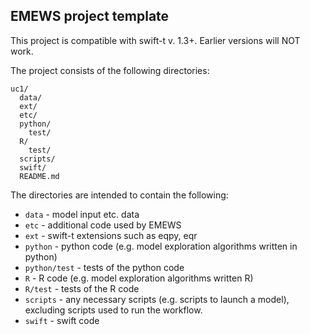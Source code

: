 EMEWS project template
-----------------------

This project is compatible with swift-t v. 1.3+. Earlier
versions will NOT work.

The project consists of the following directories:

```
uc1/
  data/
  ext/
  etc/
  python/
    test/
  R/
    test/
  scripts/
  swift/
  README.md
```
The directories are intended to contain the following:

 * `data` - model input etc. data
 * `etc` - additional code used by EMEWS
 * `ext` - swift-t extensions such as eqpy, eqr
 * `python` - python code (e.g. model exploration algorithms written in python)
 * `python/test` - tests of the python code
 * `R` - R code (e.g. model exploration algorithms written R)
 * `R/test` - tests of the R code
 * `scripts` - any necessary scripts (e.g. scripts to launch a model), excluding
    scripts used to run the workflow.
 * `swift` - swift code

